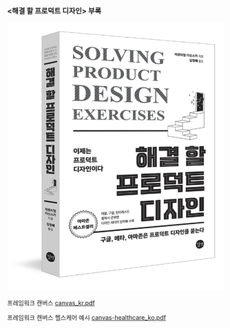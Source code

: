 ### <해결 할 프로덕트 디자인> 부록

![](cover.png)

프레임워크 캔버스
[canvas_kr.pdf](canvas_kr.pdf)

프레임워크 캔버스 헬스케어 예시
[canvas-healthcare_ko.pdf](canvas-healthcare_ko.pdf)